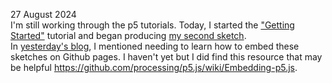 27 August 2024 </br>
I'm still working through the p5 tutorials. Today, I started the ["Getting Started"](https://p5js.org/tutorials/get-started/) tutorial and began producing [my second sketch](https://editor.p5js.org/wantab3/full/v6dOhU5qD).</br>
In [yesterday's blog](https://github.com/wantab3/skills-github-pages/blob/main/_posts/2024-08-26-sampleP5js.md), I mentioned needing to learn how to embed these sketches on Github pages. I haven't yet but I did find this resource that may be helpful https://github.com/processing/p5.js/wiki/Embedding-p5.js.
